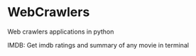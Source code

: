 # WebCrawlers
Web crawlers applications in python

IMDB: Get imdb ratings and summary of any movie in terminal
